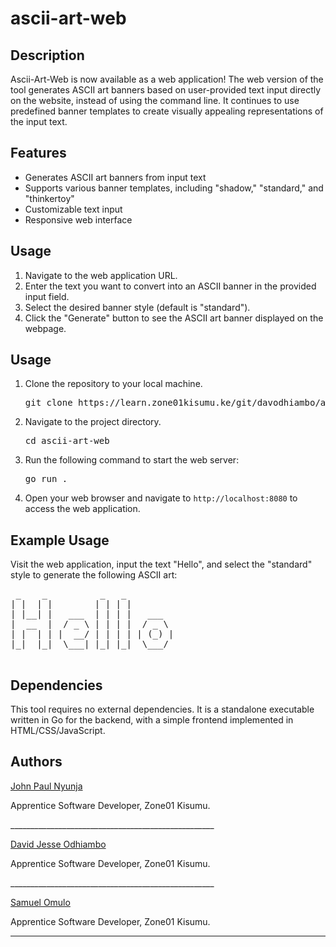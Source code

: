 <h1>ascii-art-web</h1>

<h2>Description</h2>
<p>Ascii-Art-Web is now available as a web application! The web version of the tool generates ASCII art banners based on user-provided text input directly on the website, instead of using the command line. It continues to use predefined banner templates to create visually appealing representations of the input text.</p>

<h2>Features</h2>
<ul>
    <li>Generates ASCII art banners from input text</li>
    <li>Supports various banner templates, including "shadow," "standard," and "thinkertoy"</li>
    <li>Customizable text input</li>
    <li>Responsive web interface</li>
</ul>

<h2>Usage</h2>
<ol>
    <li>Navigate to the web application URL.</li>
    <li>Enter the text you want to convert into an ASCII banner in the provided input field.</li>
    <li>Select the desired banner style (default is "standard").</li>
    <li>Click the "Generate" button to see the ASCII art banner displayed on the webpage.</li>
</ol>

<h2>Usage</h2>
<ol>
    <li>Clone the repository to your local machine.</li>
    <pre>git clone https://learn.zone01kisumu.ke/git/davodhiambo/ascii-art-web.git</pre>
    <li>Navigate to the project directory.</li>
    <pre>cd ascii-art-web</pre>
    <li>Run the following command to start the web server:</li>
    <pre>go run .</pre>
    <li>Open your web browser and navigate to <code>http://localhost:8080</code> to access the web application.</li>
</ol>

<h2>Example Usage</h2>
<p>Visit the web application, input the text "Hello", and select the "standard" style to generate the following ASCII art:</p>
<pre>
 _    _          _   _          
| |  | |        | | | |         
| |__| |   ___  | | | |   ___   
|  __  |  / _ \ | | | |  / _ \  
| |  | | |  __/ | | | | | (_) |
|_|  |_|  \___| |_| |_|  \___/  
                                
                                
</pre>

<h2>Dependencies</h2>
<p>This tool requires no external dependencies. It is a standalone executable written in Go for the backend, with a simple frontend implemented in HTML/CSS/JavaScript.</p>

<h2>Authors</h2>
<p><a href="https://learn.zone01kisumu.ke/git/johnotieno0">John Paul Nyunja</a></p>
<p>Apprentice Software Developer, Zone01 Kisumu.</p>
<p>___________________________________________________</p>
<p><a href="https://learn.zone01kisumu.ke/git/davodhiambo">David Jesse Odhiambo</a></p>
<p>Apprentice Software Developer, Zone01 Kisumu.</p>
<p>___________________________________________________</p>
<p><a href="https://learn.zone01kisumu.ke/git/somulo">Samuel Omulo</a></p>
<p>Apprentice Software Developer, Zone01 Kisumu.</p>


---